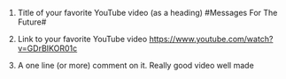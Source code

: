 1. Title of your favorite YouTube video (as a heading)
#Messages For The Future#

2. Link to your favorite YouTube video
https://www.youtube.com/watch?v=GDrBIKOR01c

3. A one line (or more) comment on it.
Really good video well made
